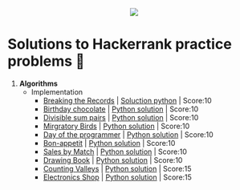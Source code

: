 <p align="center"><a href="https://www.hackerrank.com/"><img src="https://i0.wp.com/gradsingames.com/wp-content/uploads/2016/05/856771_668224053197841_1943699009_o.png"></a></p>

# Solutions to Hackerrank practice problems :rocket:

1. **Algorithms**
    * Implementation
        * [Breaking the Records](https://www.hackerrank.com/challenges/breaking-best-and-worst-records/problem)  | [Soluction python](Algorithms/Implementation/E01%-%Breaking%the%Records.py) | Score:10
        * [Birthday chocolate](https://www.hackerrank.com/challenges/the-birthday-bar/problem)  | [Python solution](Algorithms/Implementation/E02%-%Birthday%chocolate.py) | Score:10
        * [Divisible sum pairs](https://www.hackerrank.com/challenges/divisible-sum-pairs/problem)  | [Python solution](Algorithms/Implementation/E03%-%Divisible%Sum%Pairs.py) | Score:10
        * [Mirgratory Birds](https://www.hackerrank.com/challenges/migratory-birds/problem)  | [Python solution](Algorithms/Implementation/E04%Migratory%Birds.py) | Score:10
        * [Day of the programmer](https://www.hackerrank.com/challenges/day-of-the-programmer/problem)  | [Python solution](Algorithms/Implementation/E05%Day%of%the%Programmer.py) | Score:10
        * [Bon-appetit](https://www.hackerrank.com/challenges/bon-appetit/problem)  | [Python solution](Algorithms/Implementation/E06_bon-appetit.py) | Score:10
        * [Sales by Match](https://www.hackerrank.com/challenges/sock-merchant/problem)  | [Python solution](Algorithms/Implementation/E07-Sales_by_Match.py) | Score:10
        * [Drawing Book](https://www.hackerrank.com/challenges/drawing-book/problem)  | [Python solution](Algorithms/Implementation/E08-Drawing_Book.py) | Score:10
        * [Counting Valleys](https://www.hackerrank.com/challenges/counting-valleys/problem)  | [Python solution](Algorithms/Implementation/E09-Counting_Valleys.py) | Score:15
        * [Electronics Shop](https://www.hackerrank.com/challenges/electronics-shop/problem)  | [Python solution](Algorithms/Implementation/Electronics_Shop.py) | Score:15